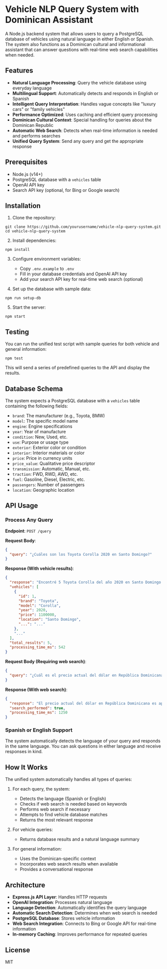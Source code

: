 # Vehicle NLP Query System with Dominican Assistant

A Node.js backend system that allows users to query a PostgreSQL database of vehicles using natural language in either English or Spanish. The system also functions as a Dominican cultural and informational assistant that can answer questions with real-time web search capabilities when needed.

## Features

- **Natural Language Processing**: Query the vehicle database using everyday language
- **Multilingual Support**: Automatically detects and responds in English or Spanish
- **Intelligent Query Interpretation**: Handles vague concepts like "luxury cars" or "family vehicles"
- **Performance Optimized**: Uses caching and efficient query processing
- **Dominican Cultural Context**: Special handling for queries about the Dominican Republic
- **Automatic Web Search**: Detects when real-time information is needed and performs searches
- **Unified Query System**: Send any query and get the appropriate response

## Prerequisites

- Node.js (v14+)
- PostgreSQL database with a `vehicles` table
- OpenAI API key
- Search API key (optional, for Bing or Google search)

## Installation

1. Clone the repository:
```
git clone https://github.com/yourusername/vehicle-nlp-query-system.git
cd vehicle-nlp-query-system
```

2. Install dependencies:
```
npm install
```

3. Configure environment variables:
   - Copy `.env.example` to `.env`
   - Fill in your database credentials and OpenAI API key
   - Add your search API key for real-time web search (optional)

4. Set up the database with sample data:
```
npm run setup-db
```

5. Start the server:
```
npm start
```

## Testing

You can run the unified test script with sample queries for both vehicle and general information:

```
npm test
```

This will send a series of predefined queries to the API and display the results.

## Database Schema

The system expects a PostgreSQL database with a `vehicles` table containing the following fields:

- `brand`: The manufacturer (e.g., Toyota, BMW)
- `model`: The specific model name
- `engine`: Engine specifications
- `year`: Year of manufacture
- `condition`: New, Used, etc.
- `use`: Purpose or usage type
- `exterior`: Exterior color or condition
- `interior`: Interior materials or color
- `price`: Price in currency units
- `price_value`: Qualitative price descriptor
- `transmission`: Automatic, Manual, etc.
- `traction`: FWD, RWD, AWD, etc.
- `fuel`: Gasoline, Diesel, Electric, etc.
- `passengers`: Number of passengers
- `location`: Geographic location

## API Usage

### Process Any Query

**Endpoint**: `POST /query`

**Request Body**:
```json
{
  "query": "¿Cuáles son los Toyota Corolla 2020 en Santo Domingo?"
}
```

**Response (With vehicle results)**:
```json
{
  "response": "Encontré 5 Toyota Corolla del año 2020 en Santo Domingo. Los precios varían entre RD$950,000 y RD$1,200,000 dependiendo de las condiciones y el kilometraje.",
  "vehicles": [
    {
      "id": 1,
      "brand": "Toyota",
      "model": "Corolla",
      "year": 2020,
      "price": 1100000,
      "location": "Santo Domingo",
      "...": "..."
    },
    "..."
  ],
  "total_results": 5,
  "processing_time_ms": 542
}
```

**Request Body (Requiring web search)**:
```json
{
  "query": "¿Cuál es el precio actual del dólar en República Dominicana?"
}
```

**Response (With web search)**:
```json
{
  "response": "El precio actual del dólar en República Dominicana es aproximadamente 58.5 pesos dominicanos por 1 USD. Esto puede variar ligeramente dependiendo de la entidad bancaria o casa de cambio que consultes.",
  "search_performed": true,
  "processing_time_ms": 1250
}
```

### Spanish or English Support

The system automatically detects the language of your query and responds in the same language. You can ask questions in either language and receive responses in kind.

## How It Works

The unified system automatically handles all types of queries:

1. For each query, the system:
   - Detects the language (Spanish or English)
   - Checks if web search is needed based on keywords
   - Performs web search if necessary
   - Attempts to find vehicle database matches
   - Returns the most relevant response

2. For vehicle queries:
   - Returns database results and a natural language summary
   
3. For general information:
   - Uses the Dominican-specific context
   - Incorporates web search results when available
   - Provides a conversational response

## Architecture

- **Express.js API Layer**: Handles HTTP requests
- **OpenAI Integration**: Processes natural language
- **Language Detection**: Automatically identifies the query language
- **Automatic Search Detection**: Determines when web search is needed
- **PostgreSQL Database**: Stores vehicle information
- **Web Search Integration**: Connects to Bing or Google API for real-time information
- **In-memory Caching**: Improves performance for repeated queries

## License

MIT 